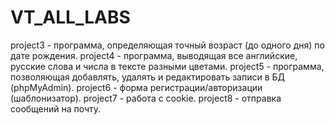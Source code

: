 # VT_ALL_LABS
project3 - программа, определяющая точный возраст (до одного дня) по дате рождения.
project4 - программа, выводящая все английские, русские слова и числа в тексте разными цветами.
project5 - программа, позволяющая добавлять, удалять и редактировать записи в БД (phpMyAdmin).
project6 - форма регистрации/авторизации (шаблонизатор).
project7 - работа с cookie.
project8 - отправка сообщений на почту.
